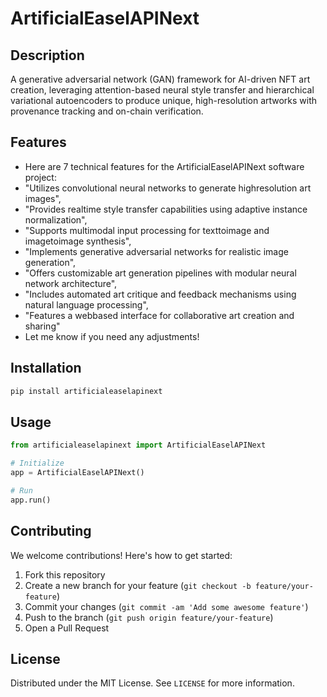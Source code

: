 # ArtificialEaselAPINext

## Description

A generative adversarial network (GAN) framework for AI-driven NFT art creation, leveraging attention-based neural style transfer and hierarchical variational autoencoders to produce unique, high-resolution artworks with provenance tracking and on-chain verification.

## Features

- Here are 7 technical features for the ArtificialEaselAPINext software project:
- "Utilizes convolutional neural networks to generate highresolution art images",
- "Provides realtime style transfer capabilities using adaptive instance normalization",
- "Supports multimodal input processing for texttoimage and imagetoimage synthesis",
- "Implements generative adversarial networks for realistic image generation",
- "Offers customizable art generation pipelines with modular neural network architecture",
- "Includes automated art critique and feedback mechanisms using natural language processing",
- "Features a webbased interface for collaborative art creation and sharing"
- Let me know if you need any adjustments!
## Installation

```bash
pip install artificialeaselapinext
```

## Usage

```python
from artificialeaselapinext import ArtificialEaselAPINext

# Initialize
app = ArtificialEaselAPINext()

# Run
app.run()
```

## Contributing

We welcome contributions! Here's how to get started:

1. Fork this repository
2. Create a new branch for your feature (`git checkout -b feature/your-feature`)
3. Commit your changes (`git commit -am 'Add some awesome feature'`)
4. Push to the branch (`git push origin feature/your-feature`)
5. Open a Pull Request

## License

Distributed under the MIT License. See `LICENSE` for more information.
